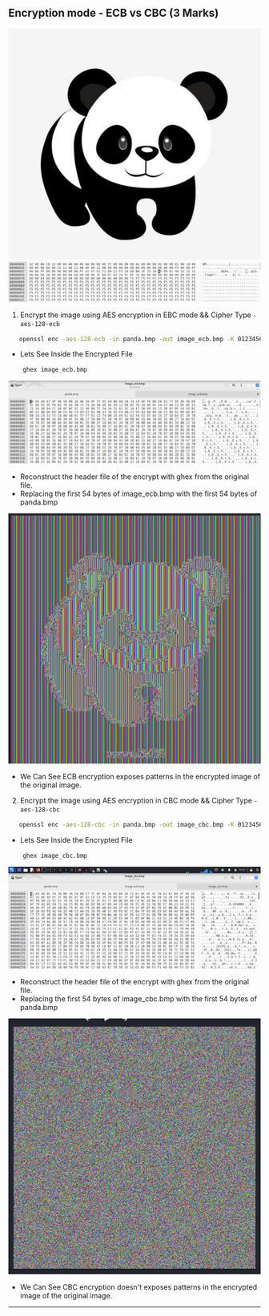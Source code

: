 

## Encryption mode - ECB vs CBC (3 Marks)

![alt text](image-7.png)
![alt text](image-8.png)

1. Encrypt the image using AES encryption in EBC mode && Cipher Type `-aes-128-ecb`
```bash
   openssl enc -aes-128-ecb -in panda.bmp -out image_ecb.bmp -K 0123456789abcdef0123456789abcdef
```
- Lets See Inside the Encrypted File
```bash
    ghex image_ecb.bmp
```
![alt text](image-9.png)

- Reconstruct the header file of the encrypt with ghex from the original file.
- Replacing the first 54 bytes of image_ecb.bmp with the first 54 bytes of panda.bmp

![alt text](image-10.png)

- We Can See ECB encryption exposes patterns in the encrypted image of the original image.


2. Encrypt the image using AES encryption in CBC mode && Cipher Type `-aes-128-cbc`
```bash
   openssl enc -aes-128-cbc -in panda.bmp -out image_cbc.bmp -K 0123456789abcdef0123456789abcdef -iv 0123456789abcdef0123456789abcdef
```
- Lets See Inside the Encrypted File
```bash
    ghex image_cbc.bmp
```
![alt text](image-11.png)

- Reconstruct the header file of the encrypt with ghex from the original file.
- Replacing the first 54 bytes of image_cbc.bmp with the first 54 bytes of panda.bmp

![alt text](image-13.png)

- We Can See CBC encryption doesn't exposes patterns in the encrypted image of the original image.

<hr>



